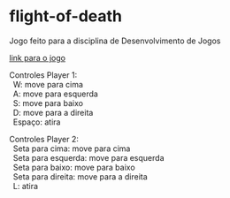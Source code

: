 # flight-of-death
Jogo feito para a disciplina de Desenvolvimento de Jogos

[link para o jogo](https://quejao.github.io/flight-of-death/game.html)

Controles Player 1:<br>
  &ensp;W: move para cima<br>
  &ensp;A: move para esquerda<br>
  &ensp;S: move para baixo<br>
 &ensp;D: move para a direita<br>
  &ensp;Espaço: atira<br>
  
Controles Player 2:<br>
  &ensp;Seta para cima: move para cima<br>
  &ensp;Seta para esquerda: move para esquerda<br>
  &ensp;Seta para baixo: move para baixo<br>
  &ensp;Seta para direita: move para a direita<br>
  &ensp;L: atira<br>

